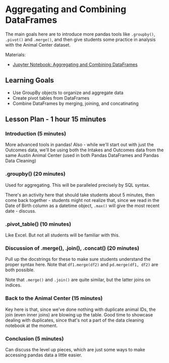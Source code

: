 # Aggregating and Combining DataFrames

The main goals here are to introduce more pandas tools like `.groupby()`, `.pivot()` and `.merge()`, and then give students some practice in analysis with the Animal Center dataset.

Materials:
- [Jupyter Notebook: Aggregating and Combining DataFrames](aggregating_combining_dataframes.ipynb)

## Learning Goals

- Use GroupBy objects to organize and aggregate data
- Create pivot tables from DataFrames
- Combine DataFrames by merging, joining, and concatinating

## Lesson Plan - 1 hour 15 minutes

### Introduction (5 minutes)

More advanced tools in pandas! Also - while we'll start out with just the Outcomes data, we'll be using both the Intakes and Outcomes data from the same Austin Animal Center (used in both Pandas DataFrames and Pandas Data Cleaning)

### .groupby() (20 minutes)

Used for aggregating. This will be paralleled precisely by SQL syntax.

There's an activity here that should take students about 5 minutes, then come back together - students might not realize that, since we read in the Date of Birth column as a datetime object, `.max()` will give the most recent date - discuss.

### .pivot_table() (10 minutes)

Like Excel. But not all students will be familiar with this.

### Discussion of .merge(), .join(), .concat() (20 minutes)

Pull up the docstrings for these to make sure students understand the proper syntax here. Note that `df1.merge(df2)` and `pd.merge(df1, df2)` are both possible.

Note that `.merge()` and `.join()` are quite similar, but the latter joins on indices.

### Back to the Animal Center (15 minutes)

Key here is that, since we've done nothing with duplicate animal IDs, the join (even inner joins) are blowing up the table. Good time to showcase dealing with duplicates, since that's not a part of the data cleaning notebook at the moment. 

### Conclusion (5 minutes)

Can discuss the level up pieces, which are just some ways to make accessing pandas data a little easier.